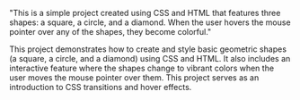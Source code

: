 "This is a simple project created using CSS and HTML that features three shapes: a square, a circle, and a diamond. When the user hovers the mouse pointer over any of the shapes, they become colorful."

This project demonstrates how to create and style basic geometric shapes (a square, a circle, and a diamond) using CSS and HTML. It also includes an interactive feature where the shapes change to vibrant colors when the user moves the mouse pointer over them. This project serves as an introduction to CSS transitions and hover effects.
